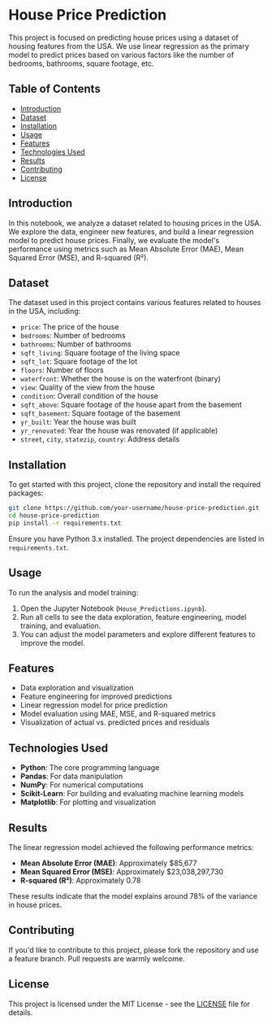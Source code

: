 
# House Price Prediction

This project is focused on predicting house prices using a dataset of housing features from the USA. We use linear regression as the primary model to predict prices based on various factors like the number of bedrooms, bathrooms, square footage, etc.

## Table of Contents

- [Introduction](#introduction)
- [Dataset](#dataset)
- [Installation](#installation)
- [Usage](#usage)
- [Features](#features)
- [Technologies Used](#technologies-used)
- [Results](#results)
- [Contributing](#contributing)
- [License](#license)

## Introduction

In this notebook, we analyze a dataset related to housing prices in the USA. We explore the data, engineer new features, and build a linear regression model to predict house prices. Finally, we evaluate the model's performance using metrics such as Mean Absolute Error (MAE), Mean Squared Error (MSE), and R-squared (R²).

## Dataset

The dataset used in this project contains various features related to houses in the USA, including:
- `price`: The price of the house
- `bedrooms`: Number of bedrooms
- `bathrooms`: Number of bathrooms
- `sqft_living`: Square footage of the living space
- `sqft_lot`: Square footage of the lot
- `floors`: Number of floors
- `waterfront`: Whether the house is on the waterfront (binary)
- `view`: Quality of the view from the house
- `condition`: Overall condition of the house
- `sqft_above`: Square footage of the house apart from the basement
- `sqft_basement`: Square footage of the basement
- `yr_built`: Year the house was built
- `yr_renovated`: Year the house was renovated (if applicable)
- `street`, `city`, `statezip`, `country`: Address details

## Installation

To get started with this project, clone the repository and install the required packages:

```bash
git clone https://github.com/your-username/house-price-prediction.git
cd house-price-prediction
pip install -r requirements.txt
```

Ensure you have Python 3.x installed. The project dependencies are listed in `requirements.txt`.

## Usage

To run the analysis and model training:

1. Open the Jupyter Notebook (`House_Predictions.ipynb`).
2. Run all cells to see the data exploration, feature engineering, model training, and evaluation.
3. You can adjust the model parameters and explore different features to improve the model.

## Features

- Data exploration and visualization
- Feature engineering for improved predictions
- Linear regression model for price prediction
- Model evaluation using MAE, MSE, and R-squared metrics
- Visualization of actual vs. predicted prices and residuals

## Technologies Used

- **Python**: The core programming language
- **Pandas**: For data manipulation
- **NumPy**: For numerical computations
- **Scikit-Learn**: For building and evaluating machine learning models
- **Matplotlib**: For plotting and visualization

## Results

The linear regression model achieved the following performance metrics:
- **Mean Absolute Error (MAE)**: Approximately \$85,677
- **Mean Squared Error (MSE)**: Approximately \$23,038,297,730
- **R-squared (R²)**: Approximately 0.78

These results indicate that the model explains around 78% of the variance in house prices.

## Contributing

If you'd like to contribute to this project, please fork the repository and use a feature branch. Pull requests are warmly welcome.

## License

This project is licensed under the MIT License - see the [LICENSE](LICENSE) file for details.
